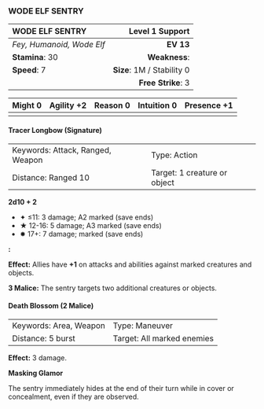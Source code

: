 ### WODE ELF SENTRY

| WODE ELF SENTRY           |        **Level 1 Support** |
| :------------------------ | -------------------------: |
| *Fey, Humanoid, Wode Elf* |                  **EV 13** |
| **Stamina**: 30           |              **Weakness**: |
| **Speed**: 7              | **Size**: 1M / Stability 0 |
|                           |         **Free Strike**: 3 |

| **Might** 0 | **Agility** +2 | **Reason** 0 | **Intuition** 0 | **Presence** +1 |
| ----------- | -------------- | ------------ | --------------- | --------------- |
|             |                |              |                 |                 |

#### Tracer Longbow (Signature)

|                                  |                              |
| :------------------------------- | :--------------------------- |
| Keywords: Attack, Ranged, Weapon | Type: Action                 |
| Distance: Ranged 10              | Target: 1 creature or object |

**2d10 + 2**

- ✦ ≤11: 3 damage; A2 marked (save ends)
- ★ 12-16: 5 damage; A3 marked (save ends)
- ✸ 17+: 7 damage; marked (save ends)

**:**

**Effect:** Allies have **+1** on attacks and abilities against marked creatures and objects.

**3 Malice:** The sentry targets two additional creatures or objects.

#### Death Blossom (2 Malice)

|                        |                            |
| :--------------------- | :------------------------- |
| Keywords: Area, Weapon | Type: Maneuver             |
| Distance: 5 burst      | Target: All marked enemies |

**Effect:** 3 damage.

**Masking Glamor**

The sentry immediately hides at the end of their turn while in cover or concealment, even if they are observed.
